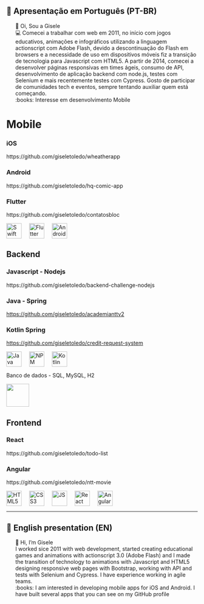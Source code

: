## :memo: Apresentação em Português (PT-BR)
<ul style="list-style-type:none">
  <li>👋 Oi, Sou a Gisele</li>
  <li> 💻 Comecei a trabalhar com web em 2011, no início com jogos educativos, animações e infográficos utilizando a linguagem actionscript com Adobe Flash, devido a descontinuação do Flash em browsers e a necessidade de uso em dispositivos móveis fiz a transição de tecnologia para Javascript com HTML5. 
    A partir de 2014, comecei a desenvolver páginas responsivas em times ágeis, consumo de API, desenvolvimento de aplicação backend com node.js, testes com Selenium e mais recentemente testes com Cypress.
    Gosto de participar de comunidades tech e eventos, sempre tentando auxiliar quem está começando.
  </li>
  <li>:books: Interesse em desenvolvimento Mobile</li>
</ul>

# Mobile
### iOS
<p>https://github.com/giseletoledo/wheatherapp</p>  

### Android
<p>https://github.com/giseletoledo/hq-comic-app</p>

### Flutter
<p>https://github.com/giseletoledo/contatosbloc</p>

<div style="display: flex; gap: 20px;">
  <img src="https://cdn.jsdelivr.net/gh/devicons/devicon@latest/icons/swift/swift-original.svg" width="40" alt="Swift" height="40" />
  <img src="https://cdn.jsdelivr.net/gh/devicons/devicon@latest/icons/flutter/flutter-original.svg" width="40" alt="Flutter" height="40"/>
  <img src="https://cdn.jsdelivr.net/gh/devicons/devicon@latest/icons/android/android-original.svg" width="40" alt="Android" height="40"/>  
</div> 

## Backend

### Javascript - Nodejs
<p>https://github.com/giseletoledo/backend-challenge-nodejs</p>

### Java - Spring 
https://github.com/giseletoledo/academianttv2

### Kotlin Spring
https://github.com/giseletoledo/credit-request-system

<div style="display: flex; gap: 20px;">
  <img loading="lazy" src="https://cdn.jsdelivr.net/gh/devicons/devicon@latest/icons/java/java-original-wordmark.svg" width="40" alt="Java" height="40" />
  <img loading="lazy" src="https://cdn.jsdelivr.net/gh/devicons/devicon@latest/icons/npm/npm-original-wordmark.svg" width="40" alt="NPM" height="40" />
  <img src="https://cdn.jsdelivr.net/gh/devicons/devicon@latest/icons/kotlin/kotlin-original.svg" width="40" alt="Kotlin" height="40" />       
</div>  

Banco de dados -  SQL, MySQL, H2
<div style="display: flex; gap: 20px;">
<img src="https://cdn.jsdelivr.net/gh/devicons/devicon@latest/icons/mysql/mysql-original-wordmark.svg" width="60" height="60" />
</div>

## Frontend

### React

<p>https://github.com/giseletoledo/todo-list</p>

### Angular 

<p>https://github.com/giseletoledo/ntt-movie</p>

<div style="display: flex; gap: 20px;">
  <img loading="lazy" src="https://cdn.jsdelivr.net/gh/devicons/devicon@latest/icons/html5/html5-original.svg" width="40" alt="HTML5" height="40" />
  <img loading="lazy" src="https://cdn.jsdelivr.net/gh/devicons/devicon@latest/icons/css3/css3-original.svg" width="40" alt="CSS3" height="40" />
  <img loading="lazy" src="https://cdn.jsdelivr.net/gh/devicons/devicon@latest/icons/javascript/javascript-original.svg" alt="JS" width="40" height="40"/>
  <img loading="lazy" src="https://cdn.jsdelivr.net/gh/devicons/devicon@latest/icons/react/react-original.svg" width="40" alt="React" height="40" />
  <img loading="lazy" src="https://cdn.jsdelivr.net/gh/devicons/devicon@latest/icons/angular/angular-original.svg" width="40" alt="Angular" height="40" />
</div>

-----------------------------------------------------------------------
## :memo: English presentation (EN)
<ul style="list-style-type:none">
  <li>👋 Hi, I’m Gisele</li>
  <li> I worked sice 2011 with web development, started creating educational games and animations with actionscript 3.0 (Adobe Flash) and I made the transition of technology to animations with Javascript and HTML5 designing responsive web pages with Bootstrap, working with API and tests with Selenium and Cypress. I have experience working in agile teams.
  <li>:books: I am interested in developing mobile apps for iOS and Android. I have built several apps that you can see on my GitHub profile</li>
</ul>

<!---
giseletoledo/giseletoledo is a ✨ special ✨ repository because its `README.md` (this file) appears on your GitHub profile.
You can click the Preview link to take a look at your changes.
--->
